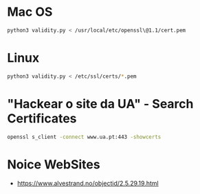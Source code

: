 # Mac OS

```bash
python3 validity.py < /usr/local/etc/openssl\@1.1/cert.pem 
```

# Linux
```bash
python3 validity.py < /etc/ssl/certs/*.pem
```

# "Hackear o site da UA" - Search Certificates
```bash
openssl s_client -connect www.ua.pt:443 -showcerts
```

# Noice WebSites

- https://www.alvestrand.no/objectid/2.5.29.19.html
